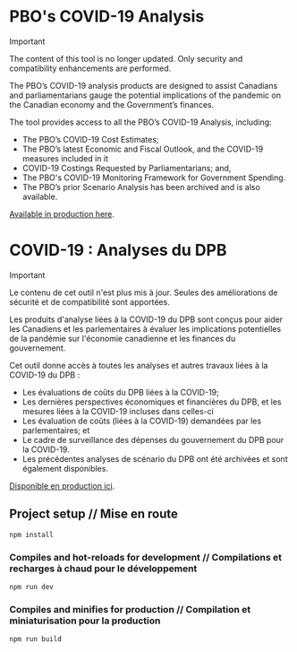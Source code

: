 # PBO's COVID-19 Analysis

> [!IMPORTANT]  
> The content of this tool is no longer updated. Only security and compatibility enhancements are performed.

The PBO’s COVID-19 analysis products are designed to assist Canadians and parliamentarians gauge the potential implications of the pandemic on the Canadian economy and the Government’s finances.

The tool provides access to all the PBO’s COVID-19 Analysis, including:

- The PBO’s COVID-19 Cost Estimates;
- The PBO’s latest Economic and Fiscal Outlook, and the COVID-19 measures included in it
- COVID-19 Costings Requested by Parliamentarians; and,
- The PBO's COVID-19 Monitoring Framework for Government Spending.
- The PBO’s prior Scenario Analysis has been archived and is also available.

[Available in production here](https://www.pbo-dpb.gc.ca/en/covid-19).


# COVID-19 : Analyses du DPB

> [!IMPORTANT]  
> Le contenu de cet outil n'est plus mis à jour. Seules des améliorations de sécurité et de compatibilité sont apportées.

Les produits d'analyse liées à la COVID-19 du DPB sont conçus pour aider les Canadiens et les parlementaires à évaluer les implications potentielles de la pandémie sur l'économie canadienne et les finances du gouvernement.

Cet outil donne accès à toutes les analyses et autres travaux liées à la COVID-19 du DPB :

- Les évaluations de coûts du DPB liées à la COVID-19;
- Les dernières perspectives économiques et financières du DPB, et les mesures liées à la COVID-19 incluses dans celles-ci
- Les évaluation de coûts (liées à la COVID-19) demandées par les parlementaires; et
- Le cadre de surveillance des dépenses du gouvernement du DPB pour la COVID-19.
- Les précédentes analyses de scénario du DPB ont été archivées et sont également disponibles.

[Disponible en production  ici](https://www.pbo-dpb.gc.ca/fr/covid-19).


## Project setup // Mise en route
```
npm install
```

### Compiles and hot-reloads for development // Compilations et recharges à chaud pour le développement
```
npm run dev
```

### Compiles and minifies for production // Compilation et miniaturisation pour la production
```
npm run build
```